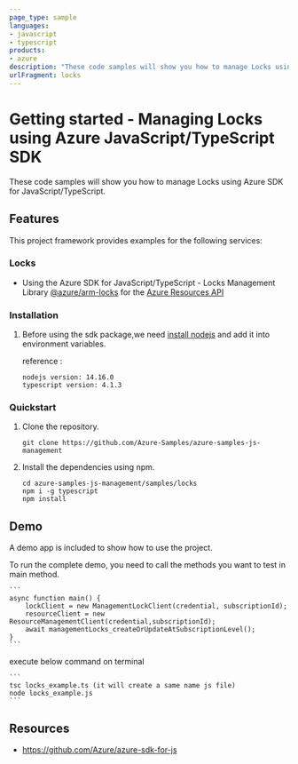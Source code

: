 ```yaml
---
page_type: sample
languages:
- javascript
- typescript
products:
- azure
description: "These code samples will show you how to manage Locks using Azure SDK for JavaScript/TypeScript."
urlFragment: locks
---
```


# Getting started - Managing Locks using Azure JavaScript/TypeScript SDK

These code samples will show you how to manage Locks using Azure SDK for JavaScript/TypeScript.

## Features

This project framework provides examples for the following services:

### Locks
* Using the Azure SDK for JavaScript/TypeScript - Locks Management Library [@azure/arm-locks](https://www.npmjs.com/package/@azure/arm-locks) for the [Azure Resources API](https://docs.microsoft.com/en-us/rest/api/resources/)


### Installation

1.  Before using the sdk package,we need [install nodejs](https://nodejs.org/en/download/) and add it into environment variables.

    reference :
    
    ```
    nodejs version: 14.16.0
    typescript version: 4.1.3
    ```

### Quickstart

1.  Clone the repository.

    ```
    git clone https://github.com/Azure-Samples/azure-samples-js-management
    ```

2.  Install the dependencies using npm.

    ```
    cd azure-samples-js-management/samples/locks
    npm i -g typescript
    npm install
    ```

## Demo

A demo app is included to show how to use the project.

To run the complete demo, you need to call the methods you want to test in main method. 

    ```
    async function main() {
        lockClient = new ManagementLockClient(credential, subscriptionId);
        resourceClient = new ResourceManagementClient(credential,subscriptionId);
        await managementLocks_createOrUpdateAtSubscriptionLevel();
    }
    ```

execute below command on terminal

    ```
    tsc locks_example.ts (it will create a same name js file)
    node locks_example.js
    ```

## Resources

- https://github.com/Azure/azure-sdk-for-js
